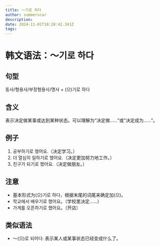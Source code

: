 ```yaml
---
title: 〜기로 하다
author: summerscar
description:
date: 2024-11-01T18:28:42.341Z
tags:
---
```


# 韩文语法：〜기로 하다

## 句型
동사/형용사/부정형용사/명사 + (으)기로 하다

## 含义
表示决定做某事或达到某种状态。可以理解为“决定做……”或“决定成为……”。

## 例子
1. <Speak>공부하기로 했어요.</Speak>（决定学习。）
2. <Speak>더 열심히 일하기로 했어요.</Speak>（决定更加努力地工作。）
3. <Speak>친구가 되기로 했어요.</Speak>（决定做朋友。）

## 注意
- 基本形式为(으)기로 하다，根据末尾的词尾来确定加(으)。
- 학교에서 배우기로 했어요。（学校里决定……）
- 가게를 오픈하기로 했어요。（开店）

## 类似语法
- 〜(으)로 되어다: 表示某人或某事状态已经变成什么了。